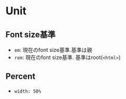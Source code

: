 # Unit

## Font size基準

* `em`: 現在のfont size基準.基準は親
* `rem`: 現在のfont size基準. 基準はroot(`<html>`)

## Percent

* `width: 50%`
